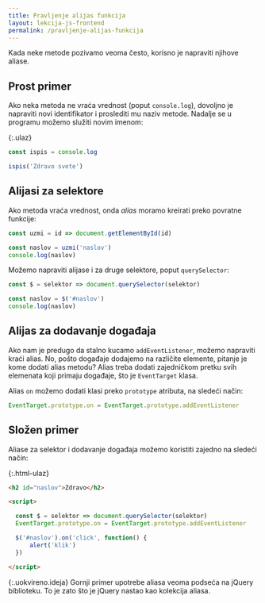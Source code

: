 ```yaml
---
title: Pravljenje alijas funkcija
layout: lekcija-js-frontend
permalink: /pravljenje-alijas-funkcija
---
```


Kada neke metode pozivamo veoma često, korisno je napraviti njihove aliase.

## Prost primer

Ako neka metoda ne vraća vrednost (poput `console.log`), dovoljno je napraviti novi identifikator i proslediti mu naziv metode. Nadalje se u programu možemo služiti novim imenom:

{:.ulaz}
```js
const ispis = console.log

ispis('Zdravo svete')
```

## Alijasi za selektore

Ako metoda vraća vrednost, onda *alias* moramo kreirati preko povratne funkcije:

```js
const uzmi = id => document.getElementById(id)

const naslov = uzmi('naslov')
console.log(naslov)
```

Možemo napraviti alijase i za druge selektore, poput `querySelector`:

```js
const $ = selektor => document.querySelector(selektor)

const naslov = $('#naslov')
console.log(naslov)
```

## Alijas za dodavanje događaja

Ako nam je predugo da stalno kucamo `addEventListener`, možemo napraviti kraći alias. No, pošto događaje dodajemo na različite elemente, pitanje je kome dodati alias metodu? Alias treba dodati zajedničkom pretku svih elemenata koji primaju događaje, što je `EventTarget` klasa. 

Alias `on` možemo dodati klasi preko `prototype` atributa, na sledeći način:

```js
EventTarget.prototype.on = EventTarget.prototype.addEventListener
```

## Složen primer

Aliase za selektor i dodavanje događaja možemo koristiti zajedno na sledeći način:

{:.html-ulaz}
```html
<h2 id="naslov">Zdravo</h2>

<script>

  const $ = selektor => document.querySelector(selektor)
  EventTarget.prototype.on = EventTarget.prototype.addEventListener

  $('#naslov').on('click', function() {
      alert('klik')
  })

</script>
```

{:.uokvireno.ideja}
Gornji primer upotrebe aliasa veoma podseća na jQuery biblioteku. To je zato što je jQuery nastao kao kolekcija aliasa.